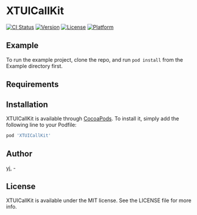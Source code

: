 # XTUICallKit

[![CI Status](https://img.shields.io/travis/yj/XTUICallKit.svg?style=flat)](https://travis-ci.org/yj/XTUICallKit)
[![Version](https://img.shields.io/cocoapods/v/XTUICallKit.svg?style=flat)](https://cocoapods.org/pods/XTUICallKit)
[![License](https://img.shields.io/cocoapods/l/XTUICallKit.svg?style=flat)](https://cocoapods.org/pods/XTUICallKit)
[![Platform](https://img.shields.io/cocoapods/p/XTUICallKit.svg?style=flat)](https://cocoapods.org/pods/XTUICallKit)

## Example

To run the example project, clone the repo, and run `pod install` from the Example directory first.

## Requirements

## Installation

XTUICallKit is available through [CocoaPods](https://cocoapods.org). To install
it, simply add the following line to your Podfile:

```ruby
pod 'XTUICallKit'
```

## Author

yj, -

## License

XTUICallKit is available under the MIT license. See the LICENSE file for more info.
